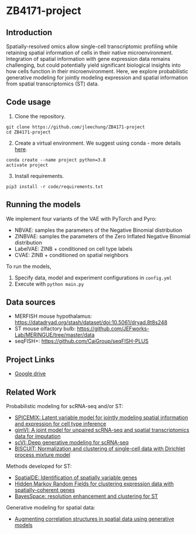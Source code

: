 # ZB4171-project

## Introduction
Spatially-resolved omics allow single-cell transcriptomic profiling while retaining spatial information of cells in their native microenvironment. Integration of spatial information with gene expression data remains challenging, but could potentially yield significant biological insights into how cells function in their microenvironment. Here, we explore probabilistic generative modeling for jointly modeling expression and spatial information from spatial transcriptomics (ST) data.  

## Code usage

1. Clone the repository.

```
git clone https://github.com/jleechung/ZB4171-project
cd ZB4171-project
```

2. Create a virtual environment. We suggest using conda - more details [here](https://conda.io/projects/conda/en/latest/user-guide/getting-started.html).

```
conda create --name project python=3.8
activate project
```

3. Install requirements.

```
pip3 install -r code/requirements.txt
```

## Running the models

We implement four variants of the VAE with PyTorch and Pyro:

- NBVAE: samples the parameters of the Negative Binomial distribution
- ZINBVAE: samples the parameters of the Zero Inflated Negative Binomial distribution
- LabelVAE: ZINB + conditioned on cell type labels
- CVAE: ZINB + conditioned on spatial neighbors

To run the models,

1. Specify data, model and experiment configurations in `config.yml`
2. Execute with `python main.py`

## Data sources

- MERFISH mouse hypothalamus: https://datadryad.org/stash/dataset/doi:10.5061/dryad.8t8s248
- ST mouse olfactory bulb: https://github.com/JEFworks-Lab/MERINGUE/tree/master/data
- seqFISH+: https://github.com/CaiGroup/seqFISH-PLUS

## Project Links
- [Google drive](https://drive.google.com/drive/folders/1_L_nxCWiQm930fWjjEeX_CY6wCz41tiR)

## Related Work
Probabilistic modeling for scRNA-seq and/or ST:
- [SPICEMIX: Latent variable model for jointly modeling spatial information and expression for cell type inference](https://www.biorxiv.org/content/10.1101/2020.11.29.383067v2)
- [gimVI: A joint model for unpaired scRNA-seq and spatial transcriptomics data for imputation](https://arxiv.org/abs/1905.02269)
- [scVI: Deep generative modeling for scRNA-seq](https://www.nature.com/articles/s41592-018-0229-2)
- [BISCUIT: Normalization and clustering of single-cell data with Dirichlet process mixture model](http://proceedings.mlr.press/v48/prabhakaran16.pdf)

Methods developed for ST:
- [SpatialDE: Identification of spatially variable genes](https://www.nature.com/articles/nmeth.4636)
- [Hidden Markov Random Fields for clustering expression data with spatially-coherent genes](https://www.nature.com/articles/nbt.4260)
- [BayesSpace: resolution enhancement and clustering for ST](https://www.nature.com/articles/s41587-021-00935-2)

Generative modeling for spatial data:
- [Augmenting correlation structures in spatial data using generative models](https://arxiv.org/abs/1905.09796)

